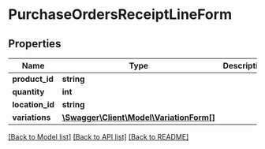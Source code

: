 # PurchaseOrdersReceiptLineForm

## Properties
Name | Type | Description | Notes
------------ | ------------- | ------------- | -------------
**product_id** | **string** |  | 
**quantity** | **int** |  | 
**location_id** | **string** |  | [optional] 
**variations** | [**\Swagger\Client\Model\VariationForm[]**](VariationForm.md) |  | [optional] 

[[Back to Model list]](../README.md#documentation-for-models) [[Back to API list]](../README.md#documentation-for-api-endpoints) [[Back to README]](../README.md)



